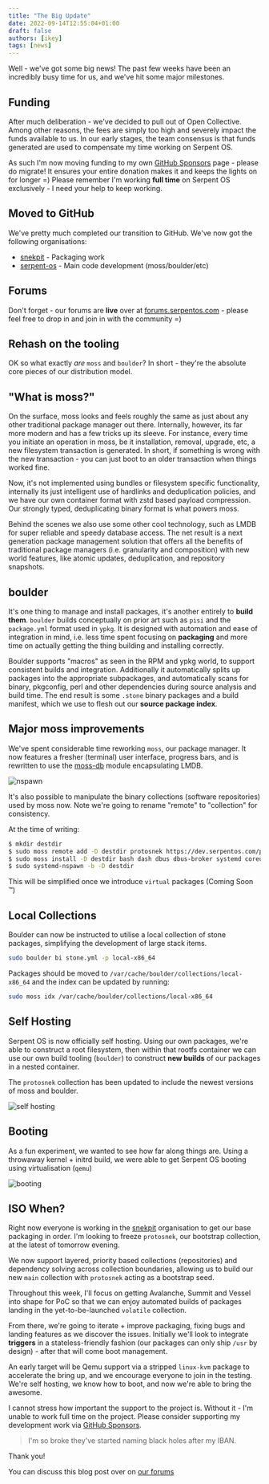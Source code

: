```yaml
---
title: "The Big Update"
date: 2022-09-14T12:55:04+01:00
draft: false
authors: [ikey]
tags: [news]
---
```


Well - we've got some big news! The past few weeks have been an incredibly busy
time for us, and we've hit some major milestones.

<!--more-->

## Funding

After much deliberation - we've decided to pull out of Open Collective. Among other reasons, the fees
are simply too high and severely impact the funds available to us. In our early stages, the team consensus
is that funds generated are used to compensate my time working on Serpent OS.

As such I'm now moving funding to my own [GitHub Sponsors](https://github.com/sponsors/ikeycode?o=sd&sc=t) page - please do migrate! It ensures your entire
donation makes it and keeps the lights on for longer =) Please remember I'm working **full time** on Serpent OS
exclusively - I need your help to keep working.

## Moved to GitHub

We've pretty much completed our transition to GitHub. We've now got the following organisations:

 - [snekpit](https://github.com/snekpit) - Packaging work
 - [serpent-os](https://github.com/serpent-os) - Main code development (moss/boulder/etc)

## Forums

Don't forget - our forums are **live** over at [forums.serpentos.com](https://forums.serpentos.com) - please feel
free to drop in and join in with the community =)

## Rehash on the tooling

OK so what exactly *are* `moss` and `boulder`? In short - they're the absolute core pieces of our distribution model.

## "What is moss?"

On the surface, moss looks and feels roughly the same as just about any other traditional package manager out there.
Internally, however, its far more modern and has a few tricks up its sleeve. For instance, every time you initiate
an operation in moss, be it installation, removal, upgrade, etc, a new filesystem transaction is generated. In short,
if something is wrong with the new transaction - you can just boot to an older transaction when things worked fine.

Now, it's not implemented using bundles or filesystem specific functionality, internally its just intelligent use of
hardlinks and deduplication policies, and we have our own container format with zstd based payload compression. Our
strongly typed, deduplicating binary format is what powers moss.

Behind the scenes we also use some other cool technology, such as LMDB for super reliable and speedy database access.
The net result is a next generation package management solution that offers all the benefits of traditional package
managers (i.e. granularity and composition) with new world features, like atomic updates, deduplication, and repository
snapshots.

## boulder

It's one thing to manage and install packages, it's another entirely to **build them**. `boulder` builds conceptually
on prior art such as `pisi` and the `package.yml` format used in `ypkg`. It is designed with automation
and ease of integration in mind, i.e. less time spent focusing on **packaging** and more time on actually
getting the thing building and installing correctly.

Boulder supports "macros" as seen in the RPM and ypkg world, to support consistent builds and integration.
Additionally it automatically splits up packages into the appropriate subpackages, and automatically scans
for binary, pkgconfig, perl and other dependencies during source analysis and build time. The end result
is some `.stone` binary packages and a build manifest, which we use to flesh out our **source package index**.

## Major moss improvements

We've spent considerable time reworking `moss`, our package manager. It now features
a fresher (terminal) user interface, progress bars, and is rewritten to use the
[moss-db](https://github.com/serpent-os/moss-db) module encapsulating LMDB.

![nspawn](./nspawn.webp)

It's also possible to manipulate the binary collections (software repositories)
used by moss now. Note we're going to rename "remote" to "collection" for consistency.

At the time of writing:

```bash
$ mkdir destdir
$ sudo moss remote add -D destdir protosnek https://dev.serpentos.com/protosnek/x86_64/stone.index
$ sudo moss install -D destdir bash dash dbus dbus-broker systemd coreutils util-linux which moss nano
$ sudo systemd-nspawn -b -D destdir
```

This will be simplified once we introduce `virtual` packages (Coming Soon &trade;)

## Local Collections

Boulder can now be instructed to utilise a local collection of stone packages, simplifying the development of large stack items.

```bash
sudo boulder bi stone.yml -p local-x86_64
```

Packages should be moved to `/var/cache/boulder/collections/local-x86_64` and the index
can be updated by running:

```bash
sudo moss idx /var/cache/boulder/collections/local-x86_64
```


## Self Hosting

Serpent OS is now officially self hosting. Using our own packages, we're able to
construct a root filesystem, then within that rootfs container we can use our own
build tooling (`boulder`) to construct **new builds** of our packages in a nested
container.

The `protosnek` collection has been updated to include the newest versions of moss
and boulder.

![self hosting](./self-hosting.webp)


## Booting

As a fun experiment, we wanted to see how far along things are. Using a throwaway
kernel + initrd build, we were able to get Serpent OS booting using virtualisation (`qemu`)

![booting](./booting.webp)

## ISO When?

Right now everyone is working in the [snekpit](https://github.com/snekpit) organisation to
get our base packaging in order. I'm looking to freeze `protosnek`, our bootstrap collection,
at the latest of tomorrow evening.

We now support layered, priority based collections (repositories) and dependency solving across
collection boundaries, allowing us to build our new `main` collection with `protosnek` acting as
a bootstrap seed.

Throughout this week, I'll focus on getting Avalanche, Summit and Vessel into shape for PoC so
that we can enjoy automated builds of packages landing in the yet-to-be-launched `volatile` collection.

From there, we're going to iterate + improve packaging, fixing bugs and landing features as we
discover the issues. Initially we'll look to integrate **triggers** in a stateless-friendly
fashion (our packages can only ship `/usr` by design) - after that will come boot management.

An early target will be Qemu support via a stripped `linux-kvm` package to accelerate the bring up,
and we encourage everyone to join in the testing. We're self hosting, we know how to boot, and
now we're able to bring the awesome.

I cannot stress how important the support to the project is. Without it - I'm unable to work full
time on the project. Please consider supporting my development work via [GitHub Sponsors](https://github.com/sponsors/ikeycode?o=sd&sc=t).

> I'm so broke they've started naming black holes after my IBAN.

Thank you!

You can discuss this blog post over on [our forums](https://forums.serpentos.com/d/20-the-big-update)
